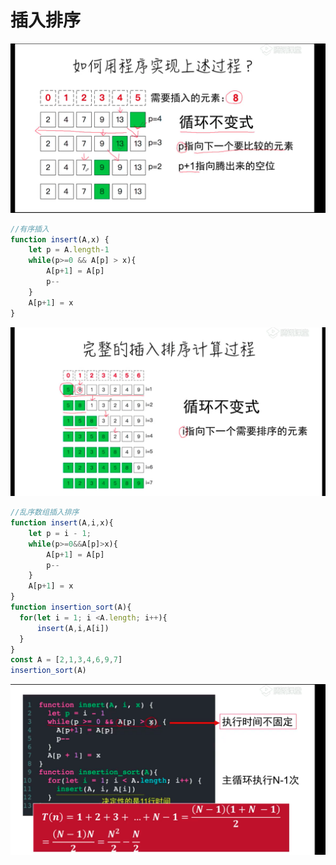 # 插入排序
![](./img/插入排序.png) 
```js
//有序插入
function insert(A,x) {
    let p = A.length-1
    while(p>=0 && A[p] > x){
        A[p+1] = A[p]
        p--
    }
    A[p+1] = x
}
```
![](./img/插入排序2.png) 
```js
//乱序数组插入排序
function insert(A,i,x){
    let p = i - 1;
    while(p>=0&&A[p]>x){
        A[p+1] = A[p]
        p--
    }
    A[p+1] = x
}
function insertion_sort(A){
  for(let i = 1; i <A.length; i++){
      insert(A,i,A[i])
  }  
}
const A = [2,1,3,4,6,9,7]
insertion_sort(A)
```

![](./img/插入排序3.png) 